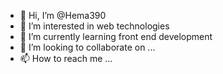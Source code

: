 - 👋 Hi, I’m @Hema390
- 👀 I’m interested in web technologies
- 🌱 I’m currently learning front end  development
- 💞️ I’m looking to collaborate on ...
- 📫 How to reach me ...

<!---
Hema390/Hema390 is a ✨ special ✨ repository because its `README.md` (this file) appears on your GitHub profile.
You can click the Preview link to take a look at your changes.
--->
